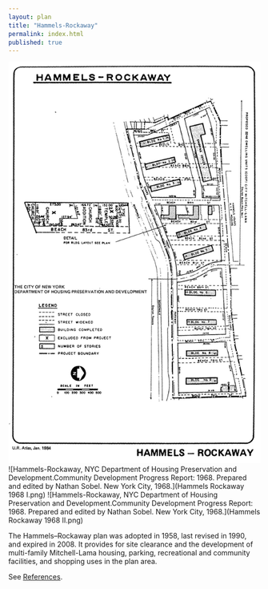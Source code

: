 ```yaml
---
layout: plan
title: "Hammels-Rockaway"
permalink: index.html
published: true
---
```


![Hammels-Rockaway, NYC Department of Housing Preservation and Development. Atlas of Urban Renewal Project Areas in the City of New York. Prepared and edited by Nathan Sobel. New York City, 1984.](Hammels-Rockaway.jpg)
![Hammels-Rockaway, NYC Department of Housing Preservation and Development.Community Development Progress Report: 1968. Prepared and edited by Nathan Sobel. New York City, 1968.](Hammels Rockaway 1968 I.png)
![Hammels-Rockaway, NYC Department of Housing Preservation and Development.Community Development Progress Report: 1968. Prepared and edited by Nathan Sobel. New York City, 1968.](Hammels Rockaway 1968 II.png)

The Hammels–Rockaway plan was adopted in 1958, last revised in 1990, and expired in 2008. It provides for site clearance and the development of multi-family Mitchell-Lama housing, parking, recreational and community facilities, and shopping uses in the plan area.

See [References](http://www.urbanreviewer.org/#page=references.html).